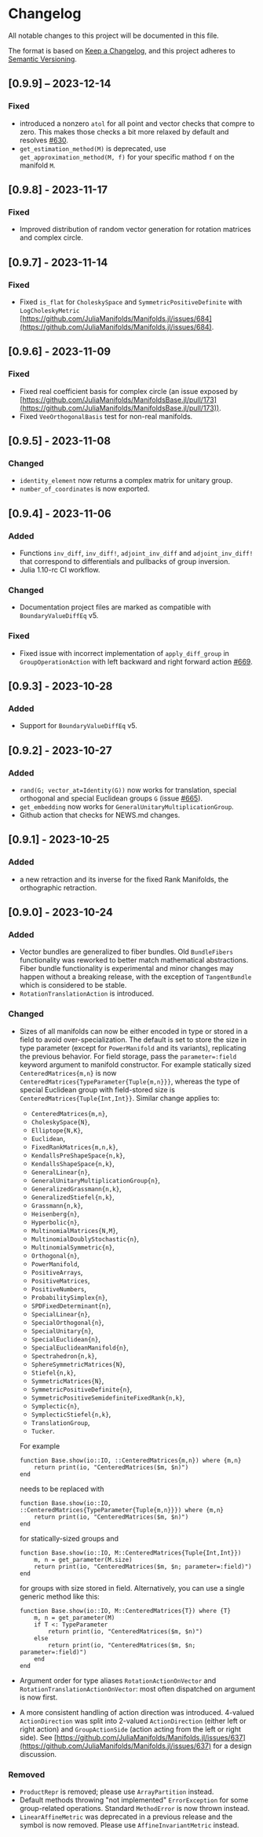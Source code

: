 # Changelog

All notable changes to this project will be documented in this file.

The format is based on [Keep a Changelog](https://keepachangelog.com/en/1.0.0/),
and this project adheres to [Semantic Versioning](https://semver.org/spec/v2.0.0.html).

## [0.9.9] – 2023-12-14

### Fixed

* introduced a nonzero `atol` for all point and vector checks that compre to zero.
  This makes those checks a bit more relaxed by default and resolves [#630](https://github.com/JuliaManifolds/Manifolds.jl/issues/630).
* `get_estimation_method(M)` is deprecated, use `get_approximation_method(M, f)` for your specific mathod `f` on the manifold `M`.

## [0.9.8] - 2023-11-17

### Fixed

- Improved distribution of random vector generation for rotation matrices and complex circle.

## [0.9.7] - 2023-11-14

### Fixed

- Fixed `is_flat` for `CholeskySpace` and `SymmetricPositiveDefinite` with `LogCholeskyMetric` [https://github.com/JuliaManifolds/Manifolds.jl/issues/684](https://github.com/JuliaManifolds/Manifolds.jl/issues/684).

## [0.9.6] - 2023-11-09

### Fixed

- Fixed real coefficient basis for complex circle (an issue exposed by [https://github.com/JuliaManifolds/ManifoldsBase.jl/pull/173](https://github.com/JuliaManifolds/ManifoldsBase.jl/pull/173)).
- Fixed `VeeOrthogonalBasis` test for non-real manifolds.

## [0.9.5] - 2023-11-08

### Changed

- `identity_element` now returns a complex matrix for unitary group.
- `number_of_coordinates` is now exported.

## [0.9.4] - 2023-11-06

### Added

- Functions `inv_diff`, `inv_diff!`, `adjoint_inv_diff` and `adjoint_inv_diff!` that correspond to differentials and pullbacks of group inversion.
- Julia 1.10-rc CI workflow.

### Changed

- Documentation project files are marked as compatible with `BoundaryValueDiffEq` v5.

### Fixed

- Fixed issue with incorrect implementation of `apply_diff_group` in `GroupOperationAction` with left backward and right forward action [#669](https://github.com/JuliaManifolds/Manifolds.jl/issues/669).

## [0.9.3] - 2023-10-28

### Added

- Support for `BoundaryValueDiffEq` v5.

## [0.9.2] - 2023-10-27

### Added

- `rand(G; vector_at=Identity(G))` now works for translation, special orthogonal and special Euclidean groups `G` (issue [#665](https://github.com/JuliaManifolds/Manifolds.jl/issues/665)).
- `get_embedding` now works for `GeneralUnitaryMultiplicationGroup`.
- Github action that checks for NEWS.md changes.

## [0.9.1] - 2023-10-25

### Added

- a new retraction and its inverse for the fixed Rank Manifolds, the orthographic retraction.

## [0.9.0] - 2023-10-24

### Added

- Vector bundles are generalized to fiber bundles. Old `BundleFibers` functionality was reworked to better match mathematical abstractions. Fiber bundle functionality is experimental and minor changes may happen without a breaking release, with the exception of `TangentBundle` which is considered to be stable.
- `RotationTranslationAction` is introduced.

### Changed

- Sizes of all manifolds can now be either encoded in type or stored in a field to avoid over-specialization.
  The default is set to store the size in type parameter (except for `PowerManifold` and its variants), replicating the previous behavior.
  For field storage, pass the `parameter=:field` keyword argument to manifold constructor.
  For example statically sized `CenteredMatrices{m,n}` is now `CenteredMatrices{TypeParameter{Tuple{m,n}}}`, whereas the type of special Euclidean group with field-stored size is `CenteredMatrices{Tuple{Int,Int}}`. Similar change applies to:
  - `CenteredMatrices{m,n}`,
  - `CholeskySpace{N}`,
  - `Elliptope{N,K}`,
  - `Euclidean`,
  - `FixedRankMatrices{m,n,k}`,
  - `KendallsPreShapeSpace{n,k}`,
  - `KendallsShapeSpace{n,k}`,
  - `GeneralLinear{n}`,
  - `GeneralUnitaryMultiplicationGroup{n}`,
  - `GeneralizedGrassmann{n,k}`,
  - `GeneralizedStiefel{n,k}`,
  - `Grassmann{n,k}`,
  - `Heisenberg{n}`,
  - `Hyperbolic{n}`,
  - `MultinomialMatrices{N,M}`,
  - `MultinomialDoublyStochastic{n}`,
  - `MultinomialSymmetric{n}`,
  - `Orthogonal{n}`,
  - `PowerManifold`,
  - `PositiveArrays`,
  - `PositiveMatrices`,
  - `PositiveNumbers`,
  - `ProbabilitySimplex{n}`,
  - `SPDFixedDeterminant{n}`,
  - `SpecialLinear{n}`,
  - `SpecialOrthogonal{n}`,
  - `SpecialUnitary{n}`,
  - `SpecialEuclidean{n}`,
  - `SpecialEuclideanManifold{n}`,
  - `Spectrahedron{n,k}`,
  - `SphereSymmetricMatrices{N}`,
  - `Stiefel{n,k}`,
  - `SymmetricMatrices{N}`,
  - `SymmetricPositiveDefinite{n}`,
  - `SymmetricPositiveSemidefiniteFixedRank{n,k}`,
  - `Symplectic{n}`,
  - `SymplecticStiefel{n,k}`,
  - `TranslationGroup`,
  - `Tucker`.

  For example

  ```{julia}
  function Base.show(io::IO, ::CenteredMatrices{m,n}) where {m,n}
      return print(io, "CenteredMatrices($m, $n)")
  end
  ```

  needs to be replaced with

  ```{julia}
  function Base.show(io::IO, ::CenteredMatrices{TypeParameter{Tuple{m,n}}}) where {m,n}
      return print(io, "CenteredMatrices($m, $n)")
  end
  ```

  for statically-sized groups and

  ```{julia}
  function Base.show(io::IO, M::CenteredMatrices{Tuple{Int,Int}})
      m, n = get_parameter(M.size)
      return print(io, "CenteredMatrices($m, $n; parameter=:field)")
  end
  ```

  for groups with size stored in field. Alternatively, you can use a single generic method like this:

  ```{julia}
  function Base.show(io::IO, M::CenteredMatrices{T}) where {T}
      m, n = get_parameter(M)
      if T <: TypeParameter
          return print(io, "CenteredMatrices($m, $n)")
      else
          return print(io, "CenteredMatrices($m, $n; parameter=:field)")
      end
  end
  ```

- Argument order for type aliases `RotationActionOnVector` and `RotationTranslationActionOnVector`: most often dispatched on argument is now first.
- A more consistent handling of action direction was introduced. 4-valued `ActionDirection` was split into 2-valued `ActionDirection` (either left or right action) and `GroupActionSide` (action acting from the left or right side). See [https://github.com/JuliaManifolds/Manifolds.jl/issues/637](https://github.com/JuliaManifolds/Manifolds.jl/issues/637) for a design discussion.

### Removed

- `ProductRepr` is removed; please use `ArrayPartition` instead.
- Default methods throwing "not implemented" `ErrorException` for some group-related operations. Standard `MethodError` is now thrown instead.
- `LinearAffineMetric` was deprecated in a previous release and the symbol is now removed.
  Please use `AffineInvariantMetric` instead.
